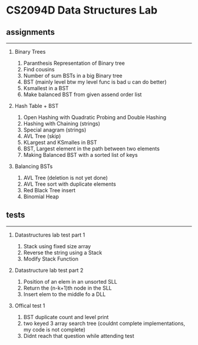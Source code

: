 # CS2094D Data Structures Lab

## assignments

---

1. Binary Trees
	1. Paranthesis Representation of Binary tree
	2. Find cousins
	3. Number of sum BSTs in a big Binary tree
	4. BST (mainly level btw my level func is bad u can do better)
	5. Ksmallest in a BST
	6. Make balanced BST from given assend order list
2. Hash Table + BST
	1. Open Hashing with Quadratic Probing and Double Hashing
	2. Hashing with Chaining (strings)
	3. Special anagram (strings)
	4. AVL Tree (skip)
	5. KLargest and KSmalles in BST
	6. BST, Largest element in the path between two elements
	7. Making Balanced BST with a sorted list of keys

3. Balancing BSTs
	1. AVL Tree (deletion is not yet done)
	2. AVL Tree sort with duplicate elements
	3. Red Black Tree insert
	4. Binomial Heap


## tests

---

1. Datastructures lab test part 1
    1. Stack using fixed size array
    2. Reverse the string using a Stack
    3. Modify Stack Function

2. Datastructure lab test part 2
	1. Position of an elem in an unsorted SLL
	2. Return the (n-k+1)th node in the SLL
	3. Insert elem to the middle fo a DLL

3. Offical test 1
	1. BST duplicate count and level print
	2. two keyed 3 array search tree (couldnt complete implementations, my code is not complete)
	3. Didnt reach that question while attending test

